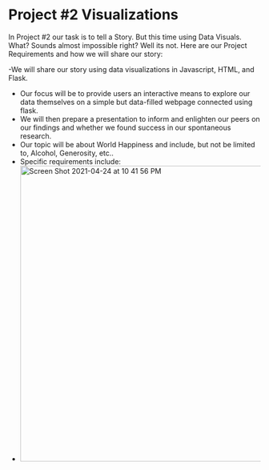 # Project #2 Visualizations 
In Project #2 our task is to tell a Story. But this time using Data Visuals. 
What? Sounds almost impossible right? Well its not.
Here are our Project Requirements and how we will share our story:

-We will share our story using data visualizations in Javascript, HTML, and Flask.
- Our focus will be to provide users an interactive means to explore our data themselves on a simple but data-filled webpage connected using flask. 
- We will then prepare a presentation to inform and enlighten our peers on our findings and whether we found success in our spontaneous research.
- Our topic will be about World Happiness and include, but not be limited to, Alcohol, Generosity, etc..
- Specific requirements include:
-  <img width="591" alt="Screen Shot 2021-04-24 at 10 41 56 PM" src="https://user-images.githubusercontent.com/76266786/115982220-46df3f00-a54e-11eb-95ad-9906a397ab37.png">

